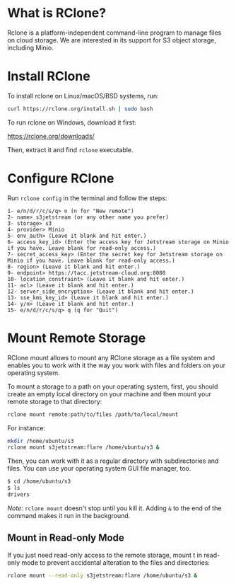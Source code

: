# What is RClone?

Rclone is a platform-independent command-line program to manage files on cloud storage. We are interested in its support for S3 object storage, including Minio.

# Install RClone

To install rclone on Linux/macOS/BSD systems, run:

```bash
curl https://rclone.org/install.sh | sudo bash
```

To run rclone on Windows, download it first:

https://rclone.org/downloads/

Then, extract it and find `rclone` executable.

# Configure RClone

Run `rclone config` in the terminal and follow the steps:

```
1- e/n/d/r/c/s/q> n (n for "New remote")
2- name> s3jetstream (or any other name you prefer)
3- storage> s3
4- provider> Minio
5- env_auth> (Leave it blank and hit enter.)
6- access_key_id> (Enter the access key for Jetstream storage on Minio if you have. Leave blank for read-only access.)
7- secret_access_key> (Enter the secret key for Jetstream storage on Minio if you have. Leave blank for read-only access.)
8- region> (Leave it blank and hit enter.)
9- endpoint> https://tacc.jetstream-cloud.org:8080
10- location_constraint> (Leave it blank and hit enter.)
11- acl> (Leave it blank and hit enter.)
12- server_side_encryption> (Leave it blank and hit enter.)
13- sse_kms_key_id> (Leave it blank and hit enter.)
14- y/n> (Leave it blank and hit enter.)
15- e/n/d/r/c/s/q> q (q for "Quit")
```


# Mount Remote Storage

RClone mount allows to mount any RClone storage as a file system and enables you to work with it the way you work with files and folders on your operating system.

To mount a storage to a path on your operating system, first, you should create an empty local directory on your machine and then mount your remote storage to that directory:

```bash
rclone mount remote:path/to/files /path/to/local/mount
```

For instance:

```bash
mkdir /home/ubuntu/s3
rclone mount s3jetstream:flare /home/ubuntu/s3 &
```

Then, you can work with it as a regular directory with subdirectories and files. You can use your operating system GUI file manager, too.

```bash
$ cd /home/ubuntu/s3
$ ls
drivers
```

*Note:* `rclone mount` doesn't stop until you kill it. Adding `&` to the end of the command makes it run in the background.

## Mount in Read-only Mode

If you just need read-only access to the remote storage, mount t in read-only mode to prevent accidental alteration to the files and directories:

```bash
rclone mount --read-only s3jetstream:flare /home/ubuntu/s3 &
```
